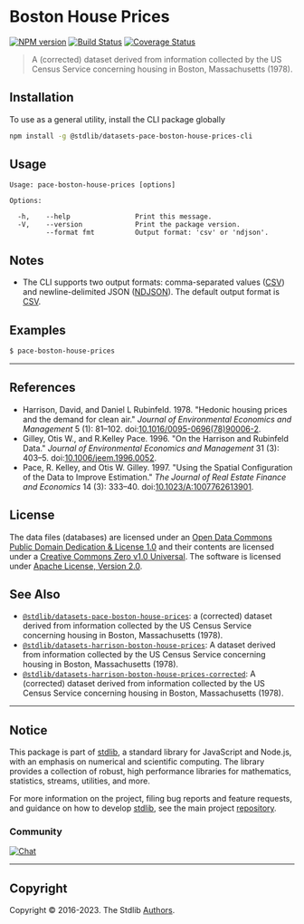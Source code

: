 <!--

@license Apache-2.0

Copyright (c) 2018 The Stdlib Authors.

Licensed under the Apache License, Version 2.0 (the "License");
you may not use this file except in compliance with the License.
You may obtain a copy of the License at

   http://www.apache.org/licenses/LICENSE-2.0

Unless required by applicable law or agreed to in writing, software
distributed under the License is distributed on an "AS IS" BASIS,
WITHOUT WARRANTIES OR CONDITIONS OF ANY KIND, either express or implied.
See the License for the specific language governing permissions and
limitations under the License.

-->

# Boston House Prices

[![NPM version][npm-image]][npm-url] [![Build Status][test-image]][test-url] [![Coverage Status][coverage-image]][coverage-url] <!-- [![dependencies][dependencies-image]][dependencies-url] -->

> A (corrected) dataset derived from information collected by the US Census Service concerning housing in Boston, Massachusetts (1978).











<section class="cli">



<section class="installation">

## Installation

To use as a general utility, install the CLI package globally

```bash
npm install -g @stdlib/datasets-pace-boston-house-prices-cli
```

</section>

<!-- CLI usage documentation. -->

<section class="usage">

## Usage

```text
Usage: pace-boston-house-prices [options]

Options:

  -h,    --help                Print this message.
  -V,    --version             Print the package version.
         --format fmt          Output format: 'csv' or 'ndjson'.
```

</section>

<!-- /.usage -->

<section class="notes">

## Notes

-   The CLI supports two output formats: comma-separated values ([CSV][csv]) and newline-delimited JSON ([NDJSON][ndjson]). The default output format is [CSV][csv].

</section>

<!-- /.notes -->

<section class="examples">

## Examples

```bash
$ pace-boston-house-prices
```

</section>

<!-- /.examples -->

</section>

<!-- /.cli -->

* * *

<section class="references">

## References

-   Harrison, David, and Daniel L Rubinfeld. 1978. "Hedonic housing prices and the demand for clean air." _Journal of Environmental Economics and Management_ 5 (1): 81–102. doi:[10.1016/0095-0696(78)90006-2][@harrison:1978a].
-   Gilley, Otis W., and R.Kelley Pace. 1996. "On the Harrison and Rubinfeld Data." _Journal of Environmental Economics and Management_ 31 (3): 403–5. doi:[10.1006/jeem.1996.0052][@gilley:1996a].
-   Pace, R. Kelley, and Otis W. Gilley. 1997. "Using the Spatial Configuration of the Data to Improve Estimation." _The Journal of Real Estate Finance and Economics_ 14 (3): 333–40. doi:[10.1023/A:1007762613901][@pace:1997a].

</section>

<!-- /.references -->

<!-- <license> -->

## License

The data files (databases) are licensed under an [Open Data Commons Public Domain Dedication & License 1.0][pddl-1.0] and their contents are licensed under a [Creative Commons Zero v1.0 Universal][cc0]. The software is licensed under [Apache License, Version 2.0][apache-license].

<!-- </license> -->

<!-- Section for related `stdlib` packages. Do not manually edit this section, as it is automatically populated. -->

<section class="related">

## See Also

-   <span class="package-name">[`@stdlib/datasets-pace-boston-house-prices`][@stdlib/datasets-pace-boston-house-prices]</span><span class="delimiter">: </span><span class="description">a (corrected) dataset derived from information collected by the US Census Service concerning housing in Boston, Massachusetts (1978).</span>
-   <span class="package-name">[`@stdlib/datasets-harrison-boston-house-prices`][@stdlib/datasets/harrison-boston-house-prices]</span><span class="delimiter">: </span><span class="description">A dataset derived from information collected by the US Census Service concerning housing in Boston, Massachusetts (1978).</span>
-   <span class="package-name">[`@stdlib/datasets-harrison-boston-house-prices-corrected`][@stdlib/datasets/harrison-boston-house-prices-corrected]</span><span class="delimiter">: </span><span class="description">A (corrected) dataset derived from information collected by the US Census Service concerning housing in Boston, Massachusetts (1978).</span>

</section>

<!-- /.related -->

<!-- Section for all links. Make sure to keep an empty line after the `section` element and another before the `/section` close. -->


<section class="main-repo" >

* * *

## Notice

This package is part of [stdlib][stdlib], a standard library for JavaScript and Node.js, with an emphasis on numerical and scientific computing. The library provides a collection of robust, high performance libraries for mathematics, statistics, streams, utilities, and more.

For more information on the project, filing bug reports and feature requests, and guidance on how to develop [stdlib][stdlib], see the main project [repository][stdlib].

### Community

[![Chat][chat-image]][chat-url]

---

## Copyright

Copyright &copy; 2016-2023. The Stdlib [Authors][stdlib-authors].

</section>

<!-- /.stdlib -->

<!-- Section for all links. Make sure to keep an empty line after the `section` element and another before the `/section` close. -->

<section class="links">

[npm-image]: http://img.shields.io/npm/v/@stdlib/datasets-pace-boston-house-prices-cli.svg
[npm-url]: https://npmjs.org/package/@stdlib/datasets-pace-boston-house-prices-cli

[test-image]: https://github.com/stdlib-js/datasets-pace-boston-house-prices/actions/workflows/test.yml/badge.svg?branch=main
[test-url]: https://github.com/stdlib-js/datasets-pace-boston-house-prices/actions/workflows/test.yml?query=branch:main

[coverage-image]: https://img.shields.io/codecov/c/github/stdlib-js/datasets-pace-boston-house-prices/main.svg
[coverage-url]: https://codecov.io/github/stdlib-js/datasets-pace-boston-house-prices?branch=main

<!--

[dependencies-image]: https://img.shields.io/david/stdlib-js/datasets-pace-boston-house-prices.svg
[dependencies-url]: https://david-dm.org/stdlib-js/datasets-pace-boston-house-prices/main

-->

[chat-image]: https://img.shields.io/gitter/room/stdlib-js/stdlib.svg
[chat-url]: https://app.gitter.im/#/room/#stdlib-js_stdlib:gitter.im

[stdlib]: https://github.com/stdlib-js/stdlib

[stdlib-authors]: https://github.com/stdlib-js/stdlib/graphs/contributors

[cli-section]: https://github.com/stdlib-js/datasets-pace-boston-house-prices#cli
[cli-url]: https://github.com/stdlib-js/datasets-pace-boston-house-prices/tree/cli
[@stdlib/datasets-pace-boston-house-prices]: https://github.com/stdlib-js/datasets-pace-boston-house-prices/tree/main

[umd]: https://github.com/umdjs/umd
[es-module]: https://developer.mozilla.org/en-US/docs/Web/JavaScript/Guide/Modules

[deno-url]: https://github.com/stdlib-js/datasets-pace-boston-house-prices/tree/deno
[umd-url]: https://github.com/stdlib-js/datasets-pace-boston-house-prices/tree/umd
[esm-url]: https://github.com/stdlib-js/datasets-pace-boston-house-prices/tree/esm
[branches-url]: https://github.com/stdlib-js/datasets-pace-boston-house-prices/blob/main/branches.md

[@harrison:1978a]: https://doi.org/10.1016/0095-0696%2878%2990006-2

[@gilley:1996a]: https://doi.org/10.1006/jeem.1996.0052

[@pace:1997a]: https://doi.org/10.1023/A:1007762613901

[csv]: https://tools.ietf.org/html/rfc4180

[ndjson]: http://specs.frictionlessdata.io/ndjson/

[pddl-1.0]: http://opendatacommons.org/licenses/pddl/1.0/

[cc0]: https://creativecommons.org/publicdomain/zero/1.0

[apache-license]: https://www.apache.org/licenses/LICENSE-2.0

<!-- <related-links> -->

[@stdlib/datasets/harrison-boston-house-prices]: https://github.com/stdlib-js/datasets-harrison-boston-house-prices

[@stdlib/datasets/harrison-boston-house-prices-corrected]: https://github.com/stdlib-js/datasets-harrison-boston-house-prices-corrected

<!-- </related-links> -->

</section>

<!-- /.links -->
